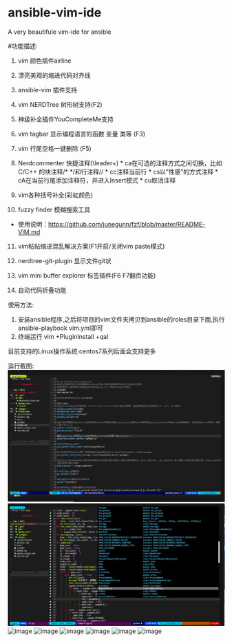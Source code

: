 # ansible-vim-ide
A very beautifule vim-ide for ansible

#功能描述:

  1. vim 颜色插件airline

  2. 漂亮美观的缩进代码对齐线

  3. ansible-vim 插件支持

  4. vim NERDTree 树形树支持(F2)

  5. 神级补全插件YouCompleteMe支持

  6. vim tagbar 显示编程语言的函数 变量 类等 (F3)

  7. vim 行尾空格一键删除 (F5)

  8. Nerdcommenter 快捷注释(\leader+)
    * <leader>ca在可选的注释方式之间切换，比如C/C++ 的块注释/* */和行注释//
    * <leader>cc注释当前行
    * <leader>cs以”性感”的方式注释
    * <leader>cA在当前行尾添加注释符，并进入Insert模式
    * <leader>cu取消注释

  9. vim各种括号补全(彩虹颜色)


  10. fuzzy finder 模糊搜索工具
  * 使用说明：https://github.com/junegunn/fzf/blob/master/README-VIM.md

  11. vim粘贴缩进混乱解决方案(F1开启/关闭vim paste模式)

  12. nerdtree-git-plugin 显示文件git状

  13. vim mini buffer explorer 标签插件(F6 F7翻页功能)

  14. 自动代码折叠功能


使用方法:
1. 安装ansible程序,之后将项目的vim文件夹拷贝到ansible的roles目录下面,执行ansible-playbook vim.yml即可
2. 终端运行 vim +PluginInstall +qal

目前支持的Linux操作系统:centos7系列后面会支持更多


运行截图:
![image](https://github.com/Hello-Linux/Ansible-VIM-IDE/raw/master/images/example1.png)
![image](https://github.com/Hello-Linux/Ansible-VIM-IDE/raw/master/images/example2.png)
![image](https://github.com/Hello-Linux/Ansible-VIM-IDE/raw/master/images/example3.png)
![image](https://github.com/Hello-Linux/Ansible-VIM-IDE/raw/master/images/example4.png)
![image](https://github.com/Hello-Linux/Ansible-VIM-IDE/raw/master/images/example5.png)
![image](https://github.com/Hello-Linux/Ansible-VIM-IDE/raw/master/images/example6.png)
![image](https://github.com/Hello-Linux/Ansible-VIM-IDE/raw/master/images/example7.png)
![image](https://github.com/Hello-Linux/Ansible-VIM-IDE/raw/master/images/example8.png)


